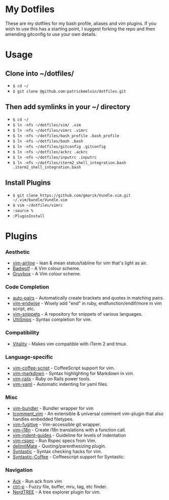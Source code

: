 My Dotfiles
========

These are my dotfiles for my bash profile, aliases and vim plugins. If you wish to use this has a starting point, I suggest forking the repo and then amending gitconfig to use your own details.

Usage
========

## Clone into ~/dotfiles/

* `$ cd ~/`
* `$ git clone @github.com:patrickmelvin/dotfiles.git`

## Then add symlinks in your ~/ directory

* `$ cd ~/`
* `$ ln -nfs ~/dotfiles/vim/ .vim`
* `$ ln -nfs ~/dotfiles/vimrc .vimrc`
* `$ ln -nfs ~/dotfiles/bash_profile .bash_profile`
* `$ ln -nfs ~/dotfiles/bash .bash`
* `$ ln -nfs ~/dotfiles/gitconfig .gitconfig`
* `$ ln -nfs ~/dotfiles/ackrc .ackrc`
* `$ ln -nfs ~/dotfiles/inputrc .inputrc`
* `$ ln -nfs ~/dotfiles/iterm2_shell_integration.bash .iterm2_shell_integration.bash`

## Install Plugins

* `$ git clone https://github.com/gmarik/Vundle.vim.git ~/.vim/bundle/Vundle.vim`
* `$ vim ~/dotfiles/vimrc`
* `:source %`
* `:PluginInstall`

Plugins
========

### Aesthetic

* [vim-airline](https://github.com/bling/vim-airline) - lean & mean status/tabline for vim that's light as air.
* [Badwolf](https://github.com/sjl/badwolf) - A Vim colour scheme.
* [Gruvbox](https://github.com/morhetz/gruvbox) - A Vim colour scheme.

### Code Completion

* [auto-pairs](https://github.com/jiangmiao/auto-pairs) - Automatically create brackets and quotes in matching pairs.
* [vim-endwise](https://github.com/tpope/vim-endwise) - Wisely add "end" in ruby, endfunction/endif/more in vim script, etc.
* [vim-snippets](https://github.com/honza/vim-snippets.git) - A repository for snippets of various languages.
* [UltiSnips](https://github.com/SirVer/ultisnips.git) - Syntax completion for vim.

### Compatibility

* [Vitality](https://github.com/sjl/vitality.vim.git) - Makes vim compatible with iTerm 2 and tmux.

### Language-specific

* [vim-coffee-script](https://github.com/kchmck/vim-coffee-script) - CoffeeScript support for vim.
* [vim-markdown](https://github.com/tpope/vim-markdown.git) - Syntax highlighting for Markdown in vim.
* [vim-rails](https://github.com/tpope/vim-rails) - Ruby on Rails power tools.
* [vim-yaml](https://github.com/avakhov/vim-yaml.git) - Automatic indenting for yaml files.

### Misc

* [vim-bundler](https://github.com/tpope/vim-bundler) - Bundler wrapper for vim
* [tcomment_vim](https://github.com/tomtom/tcomment_vim) - An extensible & universal comment vim-plugin that also handles embedded filetypes.
* [vim-fugitive](https://github.com/tpope/vim-fugitive.git) - Vim-accessible git wrapper.
* [vim-i18n](https://github.com/stefanoverna/vim-i18n.git) - Create i18n translations with a function call.
* [vim-indent-guides](https://github.com/nathanaelkane/vim-indent-guides) - Guideline for levels of indentation
* [vim-rspec](https://github.com/thoughtbot/vim-rspec) - Run Rspec specs from Vim.
* [delimitMate](https://github.com/raimondi/delimitmate.git) - Quoting/parenthesizing plugin.
* [Syntastic](https://github.com/scrooloose/syntastic) - Syntax checking hacks for vim.
* [Syntastic-Coffee](https://github.com/vitaly/vim-syntastic-coffee.git) - Coffeescript support for Syntastic.

### Navigation

* [Ack](https://github.com/mileszs/ack.vim) - Run ack from vim
* [ctrl-p](https://github.com/kien/ctrlp.vim) - Fuzzy file, buffer, mru, tag, etc finder.
* [NerdTREE](https://github.com/scrooloose/nerdtree) - A tree explorer plugin for vim.
